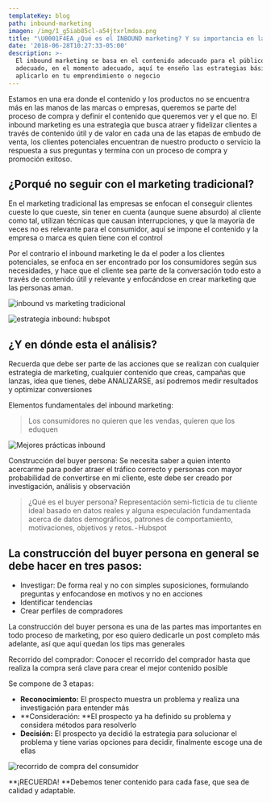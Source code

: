 ```yaml
---
templateKey: blog
path: inbound-marketing
imagen: /img/1_g5iab85cl-a54jtxrlmdoa.png
title: "\U0001F4EA ¿Qué es el INBOUND marketing? Y su importancia en las estrategias de marketing digital "
date: '2018-06-28T10:27:33-05:00'
description: >-
  El inbound marketing se basa en el contenido adecuado para el público
  adecuado, en el momento adecuado, aquí te enseño las estrategias básicas para
  aplicarlo en tu emprendimiento o negocio
---
```

Estamos en una era donde el contenido y los productos no se encuentra más en las manos de las marcas o empresas, queremos se parte del proceso de compra y definir el contenido que queremos ver y el que no. El inbound marketing es una estrategia que busca atraer y fidelizar clientes a través de contenido útil y de valor en cada una de las etapas de embudo de venta, los clientes potenciales encuentran de nuestro producto o servicio la respuesta a sus preguntas y termina con un proceso de compra y promoción exitoso.

## ¿Porqué no seguir con el marketing tradicional?

En el marketing tradicional las empresas se enfocan el conseguir clientes cueste lo que cueste, sin tener en cuenta (aunque suene absurdo) al cliente como tal, utilizan técnicas que causan interrupciones, y que la mayoría de veces no es relevante para el consumidor, aquí se impone el contenido y la empresa o marca es quien tiene con el control

Por el contrario el inbound marketing le da el poder a los clientes potenciales, se enfoca en ser encontrado por los consumidores según sus necesidades, y hace que el cliente sea parte de la conversación todo esto a través de contenido útil y relevante y enfocándose en crear marketing que las personas aman. 

![inbound vs marketing tradicional](/img/1_vykebcgle1bnj9f_xa9f2w.png)

![estrategia inbound: hubspot](/img/1_h7dx1yeytwvcv4uumaz2yq.png)

## ¿Y en dónde esta el análisis?

Recuerda que debe ser parte de las acciones que se realizan con cualquier estrategia de marketing, cualquier contenido que creas, campañas que lanzas, idea que tienes, debe ANALIZARSE, así podremos medir resultados y optimizar conversiones

Elementos fundamentales del inbound marketing: 

> Los consumidores no quieren que les vendas, quieren que los eduquen 

![Mejores prácticas inbound](/img/1_zdin6kwiq2ovh-ei9ppwug.png)

Construcción del buyer persona: Se necesita saber a quien intento acercarme para poder atraer el tráfico correcto y personas con mayor probabilidad de convertirse en mi cliente, este debe ser creado por investigación, análisis y observación

> ¿Qué es el buyer persona? Representación semi-ficticia de tu cliente ideal basado en datos reales y alguna especulación fundamentada acerca de datos demográficos, patrones de comportamiento, motivaciones, objetivos y retos. - Hubspot

## La construcción del buyer persona en general se debe hacer en tres pasos:

* Investigar: De forma real y no con simples suposiciones, formulando preguntas y enfocandose en motivos y no en acciones
* Identificar tendencias
* Crear perfiles de compradores

La construcción del buyer persona es una de las partes mas importantes en todo proceso de marketing, por eso quiero dedicarle un post completo más adelante, así que aquí quedan los tips mas generales 

Recorrido del comprador: Conocer el recorrido del comprador hasta que realiza la compra será clave para crear el mejor contenido posible 

Se compone de 3 etapas:

* **Reconocimiento:** El prospecto muestra un problema y realiza una investigación para entender más
* **Consideración: **El prospecto ya ha definido su problema y considera métodos para resolverlo
* **Decisión:** El prospecto ya decidió la estrategia para solucionar el problema y tiene varias opciones para decidir, finalmente escoge una de ellas

![recorrido de compra del consumidor](/img/1_g5iab85cl-a54jtxrlmdoa.png)

**¡RECUERDA! **Debemos tener contenido para cada fase, que sea de calidad y adaptable.
